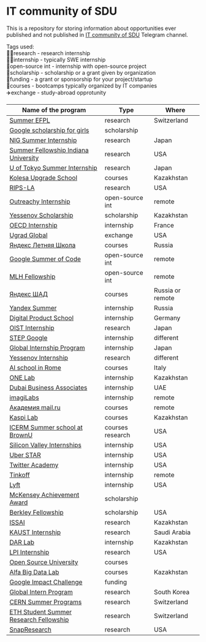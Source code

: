 # IT community of SDU

This is a repository for storing information about opportunities ever published and not published in [IT community of SDU](https://t.me/sdu_it_community) Telegram channel.

Tags used:  
👩‍🔬research - research internship  
:woman_technologist:internship - typically SWE internship  
👐open-source int - internship with open-source project  
🏫scholarship - scholarship or a grant given by organization  
💸funding - a grant or sponsorship for your project/startup  
📖courses - bootcamps typically organized by IT companies  
✈️exchange - study-abroad opprotunity  

Name of the program | Type | Where |
--------------------|------|-------|
[Summer EFPL](https://summer.epfl.ch/) | research | Switzerland |
[Google scholarship for girls](https://buildyourfuture.withgoogle.com/scholarships/generation-google-scholarship-emea/) | scholarship | |
[NIG Summer Internship](https://www.nig.ac.jp/jimu/soken/intern/2021/index.html) | research | Japan |
[Summer Fellowship Indiana University](https://luddy.indiana.edu/research/student-research/fellowship.html) | research | USA |
[U of Tokyo Summer Internship](https://www.ilo.k.u-tokyo.ac.jp/summer_en/program) | research | Japan |
[Kolesa Upgrade School](https://upgrade.kolesa.group/) | courses | Kazakhstan |
[RIPS-LA](http://www.ipam.ucla.edu/programs/student-research-programs/research-in-industrial-projects-for-students-rips-2021/?tab=apply) | research | USA |
[Outreachy Internship](https://www.outreachy.org/) | open-source int | remote |
[Yessenov Scholarship](https://yessenovfoundation.org/o-fonde/programmyi/nauka/stipendiya-im-akademika-sh-esenova/) | scholarship | Kazakhstan |
[OECD Internship](https://www.oecd.org/careers/internship-programme/) | internship | France |
[Ugrad Global](https://kz.usembassy.gov/global-ugrad-2021-2022/) | exchange | USA |
[Яндекс Летняя Школа](https://academy.yandex.ru/schools?utm_source=academy&utm_medium=smm&utm_campaign=anons_25.01#courses) | courses | Russia |
[Google Summer of Code](https://summerofcode.withgoogle.com/) | open-source int | remote |
[MLH Fellowship](https://fellowship.mlh.io/#programs) | open-source int | remote |
[Яндекс ШАД](https://yandexdataschool.ru/) | courses | Russia or remote |
[Yandex Summer](https://yandex.ru/yaintern/) | internship | Russia |
[Digital Product School](https://digitalproductschool.io/apply/) | internship | Germany |
[OIST Internship](https://admissions.oist.jp/oist-research-internship-program-description) | research | Japan |
[STEP Google](https://buildyourfuture.withgoogle.com/programs/step/) | internship | different |
[Global Internship Program](https://hennge.com/global/gip.html) | internship | Japan |
[Yessenov Internship](https://yessenovfoundation.org/o-fonde/programmyi/nauka/nauchnyie-stazhirovki-v-laboratoriyah-mira/) | research | different |
[AI school in Rome](https://picampus-school.com/programme/school-of-ai/) | courses | Italy |
[ONE Lab]() | internship | Kazakhstan |
[Dubai Business Associates](https://dubaibusinessassociates.ae/) | internship | UAE |
[imagiLabs](https://imagilabs.com/pages/careers) | internship | remote |
[Академия mail.ru](https://data.mail.ru/pages/index/?next=/feed/%3F#auth) | courses | remote |
[Kaspi Lab](https://lab.kaspi.kz/) | courses | Kazakhstan |
[ICERM Summer school at BrownU](https://icerm.brown.edu/summerug/2020/#programdetails) | courses research | USA |
[Silicon Valley Internships](https://siliconvalleyinternship.com/) | internship | USA |
[Uber STAR](https://www.uber.com/us/en/careers/teams/university/) | internship | USA |
[Twitter Academy](https://twitteracademy21.splashthat.com/) | internship | USA |
[Tinkoff](https://fintech.tinkoff.ru/study/start/) | internship | remote |
[Lyft](https://www.lyft.com/careers/university) | internship | USA |
[McKensey Achievement Award](https://www.mckinsey.com/careers/mckinsey-achievement-awards/overview#) | scholarship | |
[Berkley Fellowship](https://www.noticebard.com/miller-research-fellowship-university-california-berkeley/) | scholarship | USA |
[ISSAI](https://issai.nu.edu.kz/home/) | research | Kazakhstan |
[KAUST Internship](https://vsrp.kaust.edu.sa/internship/introduction) | research | Saudi Arabia |
[DAR Lab](https://dar.io/ru/internships) | internship | Kazakhstan |
[LPI Internship](https://www.lpi.usra.edu/lpiintern/) | research | USA |
[Open Source University](https://github.com/ossu/computer-science) | courses | |
[Alfa Big Data Lab](https://alfalab.kz/?utm_source=instagram&utm_medium=cpc&utm_campaign=ads&fbclid=PAAaY9N16JLnUc5Eo6TSY7S_f6JsnAHuZcjysow3sHfOP5ydDcbQRL3E-Bf8o) | courses | Kazakhstan |
[Google Impact Challenge](https://impactchallenge.withgoogle.com/womenandgirls2021/process) | funding | |
[Global Intern Program ](https://ipa.gist.ac.kr/ipa/sub04_01_01.do) | research | South Korea |
[CERN Summer Programs](https://careers.cern/summer) | research | Switzerland |
[ETH Student Summer Research Fellowship](https://inf.ethz.ch/studies/summer-research-fellowship.html) | research | Switzerland |
[SnapResearch](https://snap.submittable.com/submit) | research | USA |




